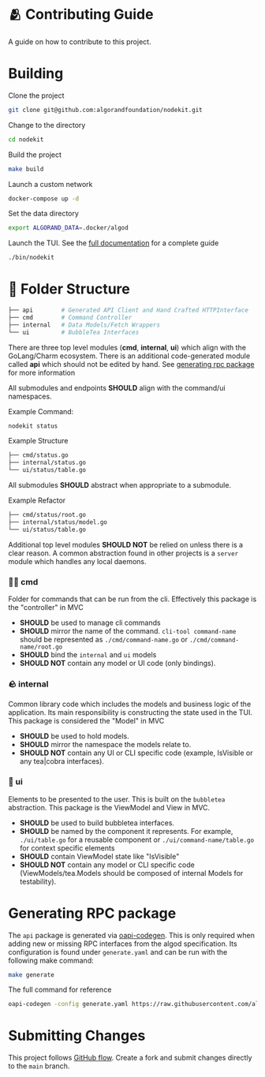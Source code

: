 # 🫂 Contributing Guide

A guide on how to contribute to this project.

# Building

Clone the project

```bash
git clone git@github.com:algorandfoundation/nodekit.git
```

Change to the directory

```bash
cd nodekit
```

Build the project

```bash
make build
```

Launch a custom network

```bash
docker-compose up -d
```

Set the data directory

```bash
export ALGORAND_DATA=.docker/algod
```

Launch the TUI. 
See the [full documentation](https://nodekit.run/guides/getting-started/) for a complete guide

```bash
./bin/nodekit
```

# 📂 Folder Structure

```bash
├── api        # Generated API Client and Hand Crafted HTTPInterface
├── cmd        # Command Controller
├── internal   # Data Models/Fetch Wrappers
└── ui         # BubbleTea Interfaces
```

There are three top level modules (**cmd**, **internal**, **ui**) which align with the GoLang/Charm ecosystem.
There is an additional code-generated module called **api** which should not be edited by hand.
See [generating rpc package](#generating-rpc-package) for more information

All submodules and endpoints **SHOULD** align with the command/ui namespaces.

Example Command:

```bash
nodekit status
```

Example Structure

```bash
├── cmd/status.go
├── internal/status.go
└── ui/status/table.go
```

All submodules **SHOULD** abstract when appropriate to a submodule.

Example Refactor

```bash
├── cmd/status/root.go
├── internal/status/model.go
└── ui/status/table.go
```

Additional top level modules **SHOULD NOT** be relied on unless there is a clear reason.
A common abstraction found in other projects is a `server` module which handles any local daemons.

### 🧑‍💻 cmd

Folder for commands that can be run from the cli.
Effectively this package is the "controller" in MVC

- **SHOULD** be used to manage cli commands
- **SHOULD** mirror the name of the command.
  `cli-tool command-name` should be represented as
  `./cmd/command-name.go` or `./cmd/command-name/root.go`
- **SHOULD** bind the `internal` and `ui` models
- **SHOULD NOT** contain any model or UI code (only bindings).

### 🪨 internal

Common library code which includes the models and business logic
of the application.
Its main responsibility is constructing the state used in the TUI.
This package is considered the "Model" in MVC

- **SHOULD** be used to hold models.
- **SHOULD** mirror the namespace the models relate to.
- **SHOULD NOT** contain any UI or CLI specific code (example, IsVisible or any tea|cobra interfaces).

### 💄 ui

Elements to be presented to the user.
This is built on the `bubbletea` abstraction.
This package is the ViewModel and View in MVC.

- **SHOULD** be used to build bubbletea interfaces.
- **SHOULD** be named by the component it represents.
  For example, `./ui/table.go` for a reusable component or
  `./ui/command-name/table.go` for context specific elements
- **SHOULD** contain ViewModel state like "IsVisible"
- **SHOULD NOT** contain any model or CLI specific code (ViewModels/tea.Models should be composed of internal Models for testability).

# Generating RPC package

The `api` package is generated via [oapi-codegen](https://github.com/oapi-codegen/oapi-codegen).
This is only required when adding new or missing RPC interfaces from the algod specification.
Its configuration is found under `generate.yaml` and can be run with the following make command:

```bash
make generate
```

The full command for reference

```bash
oapi-codegen -config generate.yaml https://raw.githubusercontent.com/algorand/go-algorand/v3.26.0-stable/daemon/algod/api/algod.oas3.yml
```

# Submitting Changes

This project follows [GitHub flow](https://githubflow.github.io/). 
Create a fork and submit changes directly to the `main` branch.  
